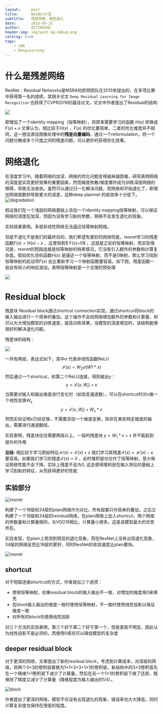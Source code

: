```yaml
---
layout:     post
title:      ResNet介绍
subtitle:   残差网络，模型退化
date:       2018-05-21
author:     QITINGSHE
header-img: img/post-bg-debug.png
catalog: true
tags:
    - CNN
    - DeepLearning
---
```


# 什么是残差网络

ResNet：Residual Networks是MSRA何凯明团队在2015年提出的，在多项比赛中获得第一名的成绩，其相关论文 `Deep Residual Learning for Image Recognition` 也获得了CVPR2016的最佳论文。论文中作者提出了Residual的结构

![](https://github.com/Qitingshe/Qitingshe.github.io/blob/master/img/Residualblock.png)

即增加了一个identity mapping（恒等映射），将原来需要学习的函数 $H(x)$ 转换成$F(x)+x$ 文章认为，相比较于$H(x)$ ，$F(x)$ 的优化要简单，二者的优化难度并不相同，这一想法源自图像处理中的**残差向量编码**，通过一个reformulation，将一个问题分解成多个尺度之间的残差问题，可以更好的获得优化效果。

# 网络退化

在深度学习中，随着网络的加深，网络的优化问题变得越来越困难，研究表明网络的深度是实现更好效果的重要因素，然而梯度弥散/梯度爆炸成为训练深层网络的障碍，导致无法收敛。虽然可以通过归一化解决问题，但网络却开始退化了，即增加网络层数却导致更大的误差，这种deep plainnet 的收敛率十分低下。![degradation](../pic/resnet-degradation.png)

假设我们在一个浅层的网络基础上添加一个identity mapping恒等映射，可以保证网络的深度在加深，但因为没有学习新的参数，网络不会发生退化的现象。

实际结果表明，多层非线性网络无法逼近恒等映射网络。

但是不退化不是我们的最终目的，我们希望有更好的网络性能，resnet学习的残差函数$F(x)=H(x)-x$ ，这里倘若$ F(x)=0$ ，这就是之前的恒等映射，而实际情况是，resnet的短路连接是恒等映射的特素情况，它没有引入额外的参数和计算复杂度。假如优化目标函数$H(x)$ 是逼近一个恒等映射，而不是0映射，那么学习找到恒等映射的扰动项$F(x)$ 会比重新学习一个映射函数要容易。如下图，残差函数一般会有较小的响应波动，表明恒等映射是一个合理的预处理

![](../pic/resnet-shortcut.png)

# Residual block

残差块 Residual block通过shortcut connection实现，通过shortcut将block的输入输出进行一个简单的叠加，这个操作不会给网络增加额外的参数和计算量，却可以大大增加模型的训练速度，提高训练效果，当模型的深度增加时，该结构能够很好的解决退化问题。

残差块的结构：

![](../pic/Residualblock.png)

一共有两层，表达式如下，其中$\sigma$ 代表非线性函数ReLU
$$
\mathcal{F}(x)=W_2\sigma(W1*x)
$$
然后通过一个shortcut，和第二个ReLU连接，得到输出y：
$$
y=\mathcal{F}(x,{W_i})+x
$$
当需要对输入和输出维度进行变化时（如改变通道数），可以在shortcut时对x做一个线性变换$W_s$
$$
y=\mathcal{F}(x,{W_i})+W_s*x
$$
然而实验证明x已经足够，不需要添加一个维度变换，除非在某些特定维度的输出，需要进行通道翻倍。

实验表明，残差块往往需要两层以上，一层的残差块 $y=W_1*x+x$ 并不能起到提升的作用

**总结:** 相比较于学习原始特征$\mathcal{H}(x)=\mathcal{F}(x)+x$ 我们学习其残差$\mathcal{F}(x)=\mathcal{H}(x)-x$ 要容易。如果我们学习的残差$\mathcal{F}(x)=0$ ，此时堆积层仅仅作了恒等映射，至少保证网络性能不会下降，实际上残差不会为0, 这会使得堆积层在输入特征的基础上学习到新的特征，从而获得更好的性能 



## 实验部分

![resnet](../pic/resnet.jpeg)

构建了一个18层和34层的plain网络作为对比，所有层都只作简单的叠加，之后又构建了一个18层和34层的residual网络，在plain网络上加入shortcut，两个网络的参数量和计算量相同，与VGG19相比，计算量小很多。这是该模型最大的优势所在。

实验发现，在plain上观测到明显的退化现象，而在ResNet上没有出现退化现象，34层的网络反而比18层的更好，同时ResNet的收敛速度比plain要快。

![resnet](../pic/resnetvsplain.png)

## shortcut

对于短路连接shortcut的方式，作者提出三个选项：

- 使用恒等映射，如果residual block的输入输出不一致，对增加的维度用0来填充
- 在block输入输出的维度一致时使用恒等映射，不一致时使用线性投影以保证维度一致
- 对所有的block均使用线性投影

对三个方法的实验表明，第三个好于第二个好于第一个，但是差距不明显，因此认为线性投影不是必须的，而使用0填充可以降低模型的复杂度

## deeper residual block

对于更深的网络，文章提出了新的residual block，考虑到计算成本，对深层的网络，将两个3×3的卷积层替换为1×1+3×3+1×1的卷积层，新结构中的3×3卷积首先在一个降维1×1卷积层下减少了计算量，然后在另一个1×1的卷积层下做了还原，既保持了精度又减少了计算量（降维程度为输入输出的1/4）。

![block](../pic/resnetblock.png)

作者提出了更深的网络，模型不仅没有出现退化的现象，错误率也大大降低，同时计算复杂度也保持在很低的程度。































